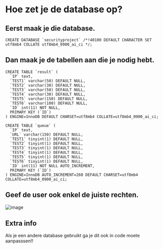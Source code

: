 # Hoe zet je de database op?
## Eerst maak je die database.
```
CREATE DATABASE `securityproject` /*!40100 DEFAULT CHARACTER SET utf8mb4 COLLATE utf8mb4_0900_ai_ci */;
```
## Dan maak je de tabellen aan die je nodig hebt.
```
CREATE TABLE `result` (
  `IP` text,
  `TEST1` varchar(50) DEFAULT NULL,
  `TEST2` varchar(30) DEFAULT NULL,
  `TEST3` varchar(50) DEFAULT NULL,
  `TEST4` varchar(30) DEFAULT NULL,
  `TEST5` varchar(150) DEFAULT NULL,
  `TEST6` varchar(100) DEFAULT NULL,
  `ID` int(11) NOT NULL,
  PRIMARY KEY (`ID`)
) ENGINE=InnoDB DEFAULT CHARSET=utf8mb4 COLLATE=utf8mb4_0900_ai_ci;
```

```
CREATE TABLE `queue` (
  `IP` text,
  `URL` varchar(150) DEFAULT NULL,
  `TEST1` tinyint(1) DEFAULT NULL,
  `TEST2` tinyint(1) DEFAULT NULL,
  `TEST3` tinyint(1) DEFAULT NULL,
  `TEST4` tinyint(1) DEFAULT NULL,
  `TEST5` tinyint(1) DEFAULT NULL,
  `TEST6` tinyint(1) DEFAULT NULL,
  `ID` int(11) NOT NULL AUTO_INCREMENT,
  PRIMARY KEY (`ID`)
) ENGINE=InnoDB AUTO_INCREMENT=260 DEFAULT CHARSET=utf8mb4 COLLATE=utf8mb4_0900_ai_ci;
```
## Geef de user ook enkel de juiste rechten.
![image](https://user-images.githubusercontent.com/78704181/171838550-b1d43932-08be-4817-a3dd-0d956dcfc9ed.png)
## Extra info
Als je een andere database gebruikt ga je dit ook in code moete aanpasssen!!
